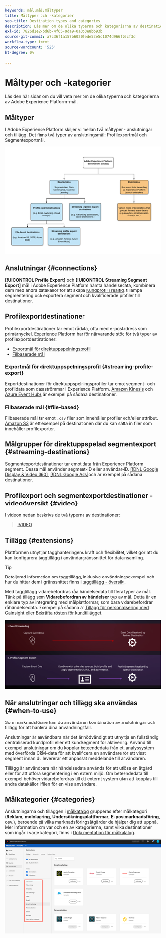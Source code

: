 ```yaml
---
keywords: mål;mål;måltyper
title: Måltyper och -kategorier
seo-title: Destination types and categories
description: Läs mer om de olika typerna och kategorierna av destinationer i Adobe Experience Platform.
exl-id: 7826d1e2-bd6b-4f65-9da9-0a3b3e8bb93b
source-git-commit: a7c36f1a157b6020fede53e5c1074d966f26cf3d
workflow-type: tm+mt
source-wordcount: '525'
ht-degree: 0%

---
```


# Måltyper och -kategorier

Läs den här sidan om du vill veta mer om de olika typerna och kategorierna av Adobe Experience Platform-mål.

## Måltyper

I Adobe Experience Platform skiljer vi mellan två måltyper - anslutningar och tillägg. Det finns två typer av anslutningsmål: Profilexportmål och Segmentexportmål.

![Typer av destinationer](./assets/destination-types/types-of-destinations.png)

## Anslutningar {#connections}

**[!UICONTROL Profile Export]** och **[!UICONTROL Streaming Segment Export]** mål i Adobe Experience Platform hämta händelsedata, kombinera dem med andra datakällor för att skapa [Kundprofil i realtid](../profile/home.md), tillämpa segmentering och exportera segment och kvalificerade profiler till destinationer.

## Profilexportdestinationer

Profilexportdestinationer tar emot rådata, ofta med e-postadress som primärnyckel. Experience Platform har för närvarande stöd för två typer av profilexportdestinationer:

* [Exportmål för direktuppspelningsprofil](#streaming-profile-export)
* [Filbaserade mål](#file-based)

### Exportmål för direktuppspelningsprofil {#streaming-profile-export}

Exportdestinationer för direktuppspelningsprofiler tar emot segment- och profildata som dataströmmar i Experience Platform. [Amazon Kinesis](catalog/cloud-storage/amazon-kinesis.md) och [Azure Event Hubs](catalog/cloud-storage/azure-event-hubs.md) är exempel på sådana destinationer.

### Filbaserade mål {#file-based}

Filbaserade mål tar emot `.csv` filer som innehåller profiler och/eller attribut. [Amazon S3](catalog/cloud-storage/amazon-s3.md) är ett exempel på destinationen där du kan sätta in filer som innehåller profilexporter.

## Målgrupper för direktuppspelad segmentexport {#streaming-destinations}

Segmentexportdestinationer tar emot data från Experience Platform segment. Dessa mål använder segment-ID eller användar-ID. [[!DNL Google Display & Video 360]](catalog/advertising/google-dv360.md), [[!DNL Google Ads]](catalog/advertising/google-ads-destination.md)och är exempel på sådana destinationer.

## Profilexport och segmentexportdestinationer - videoöversikt {#video}

I videon nedan beskrivs de två typerna av destinationer:

>[!VIDEO](https://video.tv.adobe.com/v/29707?quality=12)

## Tillägg {#extensions}

Plattformen utnyttjar tagghanteringens kraft och flexibilitet, vilket gör att du kan konfigurera taggtillägg i användargränssnittet för datainsamling.

>[!TIP]
>
>Detaljerad information om taggtillägg, inklusive användningsexempel och hur du hittar dem i gränssnittet finns i [taggtillägg - översikt](./catalog/launch-extensions/overview.md).

Med taggtillägg vidarebefordras råa händelsedata till flera typer av mål. Tänk på tillägg som **Vidarebefordran av händelser** typ av mål. Detta är en enklare typ av integrering med målplattformar, som bara vidarebefordrar råhändelsedata. Exempel på sådana är [Tillägg för personalisering med Gainsight](./catalog/personalization/gainsight.md) eller [Bekräfta rösten för kundtillägget](./catalog/voice/confirmit-digital-feedback.md).

![Märkordstillägg jämfört med andra mål](./assets/common/launch-and-other-destinations.png)

## När anslutningar och tillägg ska användas {#when-to-use}

Som marknadsförare kan du använda en kombination av anslutningar och tillägg för att hantera dina användningsfall.

Anslutningar är användbara när det är nödvändigt att utnyttja en fullständig centraliserad kundprofil eller ett kundsegment för aktivering. Använd till exempel anslutningar om du kopplar beteendedata från ett analyssystem med överförda CRM-data för att kvalificera en användare för ett visst segment innan du levererar ett anpassat meddelande till användaren.

Tillägg är användbara när händelsedata används för att utlösa en åtgärd eller för att utföra segmentering i en extern miljö. Om beteendedata till exempel behöver vidarebefordras till ett externt system utan att kopplas till andra datakällor i filen för en viss användare.

## Målkategorier {#categories}

Anslutningarna och tilläggen i [målkatalog](https://platform.adobe.com/destination/catalog) grupperas efter målkategori (**Reklam**, **molnlagring**, **Undersökningsplattformar**, **E-postmarknadsföring**, osv.), beroende på vilka marknadsföringsåtgärder de hjälper dig att uppnå. Mer information om var och en av kategorierna, samt vilka destinationer som ingår i varje kategori, finns i [Dokumentation för målkatalog](./catalog/overview.md).

![Målkategorier](./assets/destination-types/destination-categories-menu.png)
